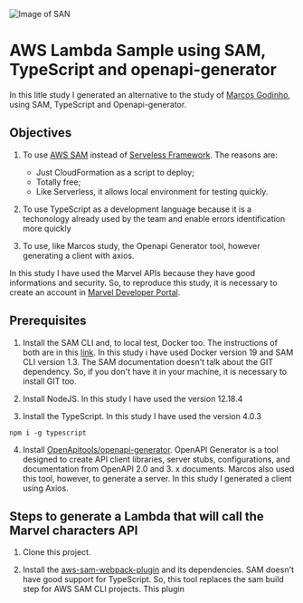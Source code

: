 ![Image of SAN](https://d1.awsstatic.com/Developer%20Marketing/serverless-web-app/sam-squirrel2.a3ff469c4f07dff6e8843cd62a92f3f02639ada4.png) 

# AWS Lambda Sample using SAM, TypeScript and openapi-generator

In this litle study I generated an alternative to the study of [Marcos Godinho](https://github.com/mvsgodinho/aws-studies/blob/master/lambda-node-sls-sample/README.md), using SAM, TypeScript and Openapi-generator.

## Objectives

1. To use [AWS SAM](https://aws.amazon.com/serverless/sam/?nc1=h_ls) instead of [Serveless Framework](https://www.serverless.com/blog/serverless-express-rest-api#converting-an-existing-express-application). The reasons are:
    - Just CloudFormation as a script to deploy;
    - Totally free;
    - Like Serverless, it allows local environment for testing quickly.
    
2. To use TypeScript as a development language because it is a techonology already used by the team and enable errors identification more quickly

3. To use, like Marcos study, the Openapi Generator tool, however generating a client with axios.

In this study I have used the Marvel APIs because they have good informations and security. So, to reproduce this study, it is necessary to create an account in [Marvel Developer Portal](https://developer.marvel.com/documentation/generalinfo).

## Prerequisites 

1. Install the SAM CLI and, to local test, Docker too. The instructions of both are in this [link](https://docs.aws.amazon.com/serverless-application-model/latest/developerguide/serverless-sam-cli-install.html). In this study i have used Docker version 19 and SAM CLI version 1.3. The SAM documentation doesn't talk about the GIT dependency. So, if you don't have it in your machine, it is necessary to install GIT too.

2. Install NodeJS. In this study I have used the version 12.18.4

3. Install the TypeScript. In this study I have used the version 4.0.3

```
npm i -g typescript

````

4. Install [OpenApitools/openapi-generator](https://openapi-generator.tech/docs/installation). OpenAPI Generator is a tool designed to create API client libraries, server stubs, configurations, and documentation from OpenAPI 2.0 and 3. x documents. Marcos also used this tool, however, to generate a server. In this study I generated a client using Axios. 


## Steps to generate a Lambda that will call the Marvel characters API

1. Clone this project.

2. Install the [aws-sam-webpack-plugin](https://www.npmjs.com/package/aws-sam-webpack-plugin) and its dependencies. SAM doesn't have good support for TypeScript. So, this tool replaces the sam build step for AWS SAM CLI projects. This plugin 






